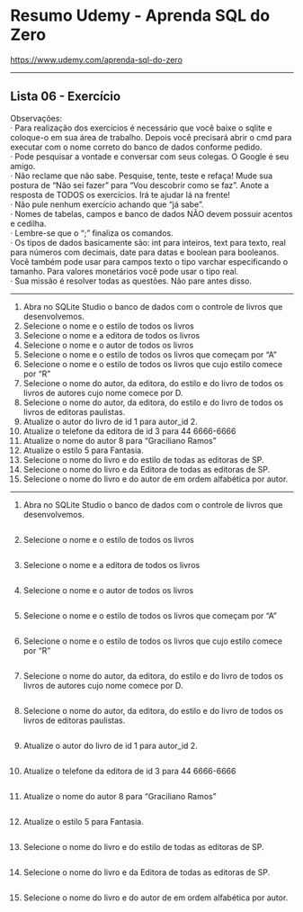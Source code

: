 # Resumo Udemy - Aprenda SQL do Zero

https://www.udemy.com/aprenda-sql-do-zero

---

## Lista 06 - Exercício

Observações:  
· Para realização dos exercícios é necessário que você baixe o sqlite e coloque-o em sua área de trabalho. Depois você precisará abrir o cmd para executar com o nome correto do banco de dados conforme pedido.  
· Pode pesquisar a vontade e conversar com seus colegas. O Google é seu amigo.  
· Não reclame que não sabe. Pesquise, tente, teste e refaça! Mude sua postura de “Não sei fazer” para “Vou descobrir como se faz”. Anote a resposta de TODOS os exercícios. Irá te ajudar lá na frente!  
· Não pule nenhum exercício achando que “já sabe”.  
· Nomes de tabelas, campos e banco de dados NÃO devem possuir acentos e cedilha.  
· Lembre-se que o “;” finaliza os comandos.  
· Os tipos de dados basicamente são: int para inteiros, text para texto, real para números com decimais, date para datas e boolean para booleanos. Você também pode usar para campos texto o tipo varchar especificando o tamanho. Para valores monetários você pode usar o tipo real.  
· Sua missão é resolver todas as questões. Não pare antes disso.  

---

1) Abra no SQLite Studio o banco de dados com o controle de livros que desenvolvemos.  
2) Selecione o nome e o estilo de todos os livros  
3) Selecione o nome e a editora de todos os livros  
4) Selecione o nome e o autor de todos os livros  
5) Selecione o nome e o estilo de todos os livros que começam por “A”  
6) Selecione o nome e o estilo de todos os livros que cujo estilo comece por “R”  
7) Selecione o nome do autor, da editora, do estilo e do livro de todos os livros de autores cujo  nome  comece por D.  
8) Selecione o nome do autor, da editora, do estilo e do livro de todos os livros de editoras paulistas.  
9) Atualize o autor do livro de id 1 para autor_id 2.  
10) Atualize o telefone da editora de id 3 para 44 6666-6666  
11) Atualize o nome do autor 8 para “Graciliano Ramos”  
12) Atualize o estilo 5 para Fantasia.  
13) Selecione o nome do livro e do estilo de todas as editoras de SP.  
14) Selecione o nome do livro e da Editora de todas as editoras de SP.  
15) Selecione o nome do livro e do autor de em ordem alfabética por autor.  

---

1) Abra no SQLite Studio o banco de dados com o controle de livros que desenvolvemos.  

```sql

```

2) Selecione o nome e o estilo de todos os livros  

```sql

```

3) Selecione o nome e a editora de todos os livros  

```sql

```

4) Selecione o nome e o autor de todos os livros  

```sql

```

5) Selecione o nome e o estilo de todos os livros que começam por “A”  

```sql

```

6) Selecione o nome e o estilo de todos os livros que cujo estilo comece por “R”  

```sql

```

7) Selecione o nome do autor, da editora, do estilo e do livro de todos os livros de autores cujo  nome  comece por D.  

```sql

```

8) Selecione o nome do autor, da editora, do estilo e do livro de todos os livros de editoras paulistas.  

```sql

```

9) Atualize o autor do livro de id 1 para autor_id 2.  

```sql

```

10) Atualize o telefone da editora de id 3 para 44 6666-6666  

```sql

```

11) Atualize o nome do autor 8 para “Graciliano Ramos”  

```sql

```

12) Atualize o estilo 5 para Fantasia.  


```sql

```
13) Selecione o nome do livro e do estilo de todas as editoras de SP.  

```sql

```

14) Selecione o nome do livro e da Editora de todas as editoras de SP.  

```sql

```

15) Selecione o nome do livro e do autor de em ordem alfabética por autor.  


```sql

```

